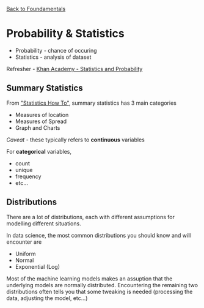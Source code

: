 <a href="./README.md">Back to Foundamentals</a>

# Probability & Statistics
* Probability - chance of occuring
* Statistics - analysis of dataset

Refresher - <a href="https://www.khanacademy.org/math/statistics-probability">Khan Academy - Statistics and Probability</a>

## Summary Statistics
From <a href="https://www.statisticshowto.datasciencecentral.com/summary-statistics/">"Statistics How To"</a>, summary statistics has 3 main categories
* Measures of location
* Measures of Spread
* Graph and Charts

*Caveat* - these typically refers to **continuous** variables

For **categorical** variables, 
* count
* unique
* frequency
* etc...

## Distributions
There are a lot of distributions, each with different assumptions for modelling different situations.

In data science, the most common distributions you should know and will encounter are  
* Uniform
* Normal
* Exponential (Log)

Most of the machine learning models makes an assuption that the underlying models are normally distributed. Encountering the remaining two distributions often tells you that some tweaking is needed (processing the data, adjusting the model, etc...)